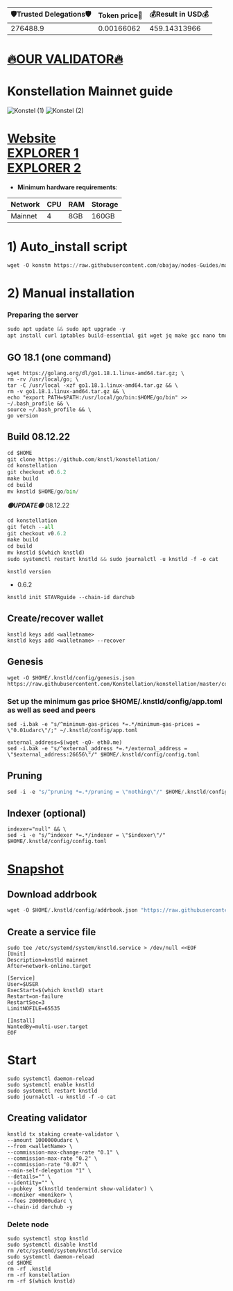 <!-- START_TABLE -->
| 🛡Trusted Delegations🛡 | Token price🧲 | 💰Result in USD💰 |
|-------------|---------|---------------|
| 276488.9 | 0.00166062 | 459.14313966 |

<!-- END_TABLE -->







[🔥OUR VALIDATOR🔥](https://restake.app/konstellation/darcvaloper1krlfcngvstzxdy84v0vsfydefmju9wuhdnq03j)
=

# Konstellation Mainnet guide
![Konstel (1)](https://user-images.githubusercontent.com/44331529/180598012-bab9dd14-99d9-4db4-b6ca-45644f0ee50a.png)
![Konstel (2)](https://user-images.githubusercontent.com/44331529/180598013-4f5b4103-c7cb-4bf4-892f-ff88ff0034af.png)


[Website](https://konstellation.tech/) \
[EXPLORER 1](https://explorer.stavr.tech/Konstellation/staking) \
[EXPLORER 2](https://www.mintscan.io/konstellation/validators)
=
- **Minimum hardware requirements**:

| Network   |CPU | RAM  | Storage  | 
|-----------|----|------|----------|
| Mainnet   |  4 | 8GB  |  160GB   |

# 1) Auto_install script
```python
wget -O konstm https://raw.githubusercontent.com/obajay/nodes-Guides/main/Projects/Konstellation/konstm && chmod +x konstm && ./konstm
```

# 2) Manual installation

### Preparing the server
```python
sudo apt update && sudo apt upgrade -y
apt install curl iptables build-essential git wget jq make gcc nano tmux htop nvme-cli pkg-config libssl-dev libleveldb-dev tar clang bsdmainutils ncdu unzip libleveldb-dev -y
```

## GO 18.1 (one command)

    wget https://golang.org/dl/go1.18.1.linux-amd64.tar.gz; \
    rm -rv /usr/local/go; \
    tar -C /usr/local -xzf go1.18.1.linux-amd64.tar.gz && \
    rm -v go1.18.1.linux-amd64.tar.gz && \
    echo "export PATH=$PATH:/usr/local/go/bin:$HOME/go/bin" >> ~/.bash_profile && \
    source ~/.bash_profile && \
    go version

## Build 08.12.22
```python
cd $HOME
git clone https://github.com/knstl/konstellation/
cd konstellation
git checkout v0.6.2
make build
cd build
mv knstld $HOME/go/bin/
```
*******🟢UPDATE🟢******* 08.12.22
```python
cd konstellation
git fetch --all
git checkout v0.6.2
make build
cd build
mv knstld $(which knstld)
sudo systemctl restart knstld && sudo journalctl -u knstld -f -o cat
```

`knstld version`
+ 0.6.2
```    
knstld init STAVRguide --chain-id darchub
```
## Create/recover wallet

    knstld keys add <walletname>
    knstld keys add <walletname> --recover


## Genesis

    wget -O $HOME/.knstld/config/genesis.json https://raw.githubusercontent.com/Konstellation/konstellation/master/config/genesis.json

### Set up the minimum gas price $HOME/.knstld/config/app.toml as well as seed and peers

    sed -i.bak -e "s/^minimum-gas-prices *=.*/minimum-gas-prices = \"0.01udarc\"/;" ~/.knstld/config/app.toml
  
    external_address=$(wget -qO- eth0.me)
    sed -i.bak -e "s/^external_address *=.*/external_address = \"$external_address:26656\"/" $HOME/.knstld/config/config.toml


## Pruning
```python
sed -i -e "s/^pruning *=.*/pruning = \"nothing\"/" $HOME/.knstld/config/app.toml 
```


## Indexer (optional)

    indexer="null" && \
    sed -i -e "s/^indexer *=.*/indexer = \"$indexer\"/" $HOME/.knstld/config/config.toml


[Snapshot](https://polkachu.com/tendermint_snapshots/konstellation)
=

## Download addrbook
```python
wget -O $HOME/.knstld/config/addrbook.json "https://raw.githubusercontent.com/obajay/nodes-Guides/main/Projects/Konstellation/addrbook.json"
```


## Create a service file

    sudo tee /etc/systemd/system/knstld.service > /dev/null <<EOF
    [Unit]
    Description=knstld mainnet
    After=network-online.target

    [Service]
    User=$USER
    ExecStart=$(which knstld) start
    Restart=on-failure
    RestartSec=3
    LimitNOFILE=65535
    
    [Install]
    WantedBy=multi-user.target
    EOF



# Start

    sudo systemctl daemon-reload
    sudo systemctl enable knstld
    sudo systemctl restart knstld
    sudo journalctl -u knstld -f -o cat

## Creating validator
    knstld tx staking create-validator \
    --amount 1000000udarc \
    --from <walletName> \
    --commission-max-change-rate "0.1" \
    --commission-max-rate "0.2" \
    --commission-rate "0.07" \
    --min-self-delegation "1" \
    --details="" \
    --identity="" \
    --pubkey  $(knstld tendermint show-validator) \
    --moniker <moniker> \
    --fees 2000000udarc \
    --chain-id darchub -y



### Delete node

    sudo systemctl stop knstld
    sudo systemctl disable knstld
    rm /etc/systemd/system/knstld.service
    sudo systemctl daemon-reload
    cd $HOME
    rm -rf .knstld
    rm -rf konstellation
    rm -rf $(which knstld)






